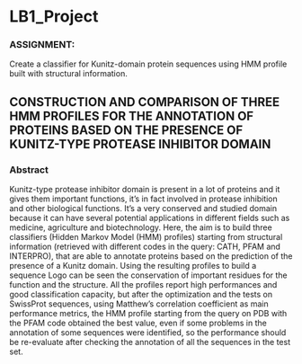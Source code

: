 # LB1_Project
### ASSIGNMENT:
Create a classifier for Kunitz-domain protein sequences using HMM profile built with structural information.

## CONSTRUCTION AND COMPARISON OF THREE HMM PROFILES FOR THE ANNOTATION OF PROTEINS BASED ON THE PRESENCE OF KUNITZ-TYPE PROTEASE INHIBITOR DOMAIN
### Abstract
Kunitz-type protease inhibitor domain is present in a lot of proteins and it gives them important functions, it’s in fact involved in protease inhibition and other biological functions. It’s a very conserved and studied domain because it can have several potential applications in different fields such as medicine, agriculture and biotechnology. 
Here, the aim is to build three classifiers (Hidden Markov Model (HMM) profiles) starting from structural information (retrieved with different codes in the query: CATH, PFAM and INTERPRO), that are able to annotate proteins based on the prediction of the presence of a Kunitz domain. 
Using the resulting profiles to build a sequence Logo can be seen the conservation of important residues for the function and the structure. All the profiles report high performances and good classification capacity, but after the optimization and the tests on SwissProt sequences, using Matthew’s correlation coefficient as main performance metrics, the HMM profile starting from the query on PDB with the PFAM code obtained the best value, even if some problems in the annotation of some sequences were identified, so the performance should be re-evaluate after checking the annotation of all the sequences in the test set. 

